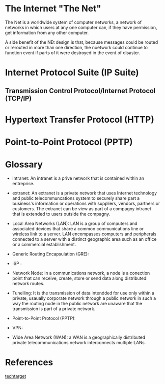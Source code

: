 # The Internet "The Net"

The Net is a worldwide system of computer networks, a network of networks in which users at any one computer can, if they have permission, get information from any other computer.

A side benefit of the NEt design is that, because messages could be routed or rerouted in more than one direction, the noetwork could continue to function event if parts of it were destroyed in the event of disaster.

# Internet Protocol Suite (IP Suite)

## Transmission Control Protocol/Internet Protocol (TCP/IP)

# Hypertext Transfer Protocol (HTTP)

# Point-to-Point Protocol (PPTP)

# Glossary

- intranet: An intranet is a prive network that is contained within an entreprise.

- extranet: An extranet is a private network that uses Internet technology and public telecommuncations system to securely share part a business's information or operations with suppliers, vendors, partners or customers. The extranet can be view as part of a compagny intranet that is extended to users outside the compagny.

- Local Area Networks (LAN): LAN is a group of computers and associated devices that share a common communications line or wireless link to a server. LAN encompasses computers and peripherals connected to a server with a distinct geographic area such as an office or a commercial establishment.

- Generic Routing Encapsulation (GRE):

- ISP :

- Network Node: In a communications network, a node is a conection point that can receive, create, store or send data along distributed network routes.

* Tunelling: It is the transmission of data intendded for use only within a private, usaually corporate network through a public network in such a way the routing node in the public network are unaware that the transmission is part of a private network.

* Point-to-Point Protocol (PPTP):

* VPN:

- Wide Area Network (WAN): a WAN is a geographically distributed private telecommunications network interconnects multiple LANs.

# References

[techtarget](https://whatis.techtarget.com/definition/Internet-Protocol-suite-IP-suite)
